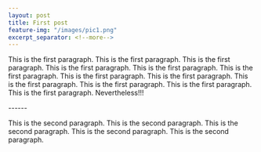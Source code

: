 ```yaml
---
layout: post
title: First post
feature-img: "/images/pic1.png"
excerpt_separator: <!--more-->
---
```


This is the first paragraph. This is the first paragraph. This is the first paragraph. This is the first paragraph. This is the first paragraph.
This is the first paragraph. This is the first paragraph. This is the first paragraph. This is the first paragraph. This is the first paragraph.
This is the first paragraph. This is the first paragraph. Nevertheless!!! 

------<!--more-->

This is the second paragraph. This is the second paragraph. This is the second paragraph. This is the second paragraph. This is the second paragraph.
